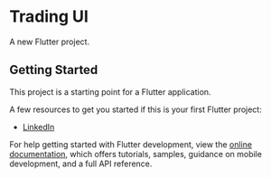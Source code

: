 # Trading UI

A new Flutter project.

## Getting Started

This project is a starting point for a Flutter application.

A few resources to get you started if this is your first Flutter project:

- [LinkedIn](https://www.linkedin.com/in/mostafa-khraizat-765b62210/)
 
For help getting started with Flutter development, view the
[online documentation](https://docs.flutter.dev/), which offers tutorials,
samples, guidance on mobile development, and a full API reference.

